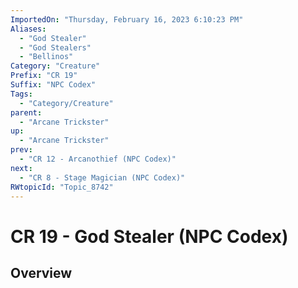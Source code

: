```yaml
---
ImportedOn: "Thursday, February 16, 2023 6:10:23 PM"
Aliases:
  - "God Stealer"
  - "God Stealers"
  - "Bellinos"
Category: "Creature"
Prefix: "CR 19"
Suffix: "NPC Codex"
Tags:
  - "Category/Creature"
parent:
  - "Arcane Trickster"
up:
  - "Arcane Trickster"
prev:
  - "CR 12 - Arcanothief (NPC Codex)"
next:
  - "CR 8 - Stage Magician (NPC Codex)"
RWtopicId: "Topic_8742"
---
```

# CR 19 - God Stealer (NPC Codex)
## Overview
